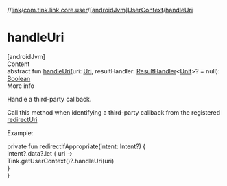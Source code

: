 //[link](../../index.md)/[com.tink.link.core.user](../index.md)/[[androidJvm]UserContext](index.md)/[handleUri](handle-uri.md)



# handleUri  
[androidJvm]  
Content  
abstract fun [handleUri](handle-uri.md)(uri: [Uri](https://developer.android.com/reference/kotlin/android/net/Uri.html), resultHandler: [ResultHandler](../../com.tink.service.handler/[android-jvm]-result-handler/index.md)<[Unit](https://kotlinlang.org/api/latest/jvm/stdlib/kotlin/-unit/index.html)>? = null): [Boolean](https://kotlinlang.org/api/latest/jvm/stdlib/kotlin/-boolean/index.html)  
More info  


Handle a third-party callback.



Call this method when identifying a third-party callback from the registered [redirectUri](../../com.tink.service.network/[android-jvm]-tink-configuration/redirect-uri.md)



Example:

private fun redirectIfAppropriate(intent: Intent?) {  
     intent?.data?.let { uri ->  
         Tink.getUserContext()?.handleUri(uri)  
     }  
}  




